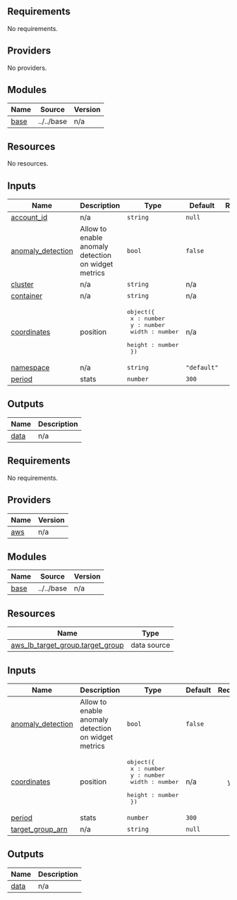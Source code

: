 <!-- BEGIN_TF_DOCS -->
## Requirements

No requirements.

## Providers

No providers.

## Modules

| Name | Source | Version |
|------|--------|---------|
| <a name="module_base"></a> [base](#module\_base) | ../../base | n/a |

## Resources

No resources.

## Inputs

| Name | Description | Type | Default | Required |
|------|-------------|------|---------|:--------:|
| <a name="input_account_id"></a> [account\_id](#input\_account\_id) | n/a | `string` | `null` | no |
| <a name="input_anomaly_detection"></a> [anomaly\_detection](#input\_anomaly\_detection) | Allow to enable anomaly detection on widget metrics | `bool` | `false` | no |
| <a name="input_cluster"></a> [cluster](#input\_cluster) | n/a | `string` | n/a | yes |
| <a name="input_container"></a> [container](#input\_container) | n/a | `string` | n/a | yes |
| <a name="input_coordinates"></a> [coordinates](#input\_coordinates) | position | <pre>object({<br>    x : number<br>    y : number<br>    width : number<br>    height : number<br>  })</pre> | n/a | yes |
| <a name="input_namespace"></a> [namespace](#input\_namespace) | n/a | `string` | `"default"` | no |
| <a name="input_period"></a> [period](#input\_period) | stats | `number` | `300` | no |

## Outputs

| Name | Description |
|------|-------------|
| <a name="output_data"></a> [data](#output\_data) | n/a |
<!-- END_TF_DOCS -->
<!-- BEGINNING OF PRE-COMMIT-TERRAFORM DOCS HOOK -->
## Requirements

No requirements.

## Providers

| Name | Version |
|------|---------|
| <a name="provider_aws"></a> [aws](#provider\_aws) | n/a |

## Modules

| Name | Source | Version |
|------|--------|---------|
| <a name="module_base"></a> [base](#module\_base) | ../../base | n/a |

## Resources

| Name | Type |
|------|------|
| [aws_lb_target_group.target_group](https://registry.terraform.io/providers/hashicorp/aws/latest/docs/data-sources/lb_target_group) | data source |

## Inputs

| Name | Description | Type | Default | Required |
|------|-------------|------|---------|:--------:|
| <a name="input_anomaly_detection"></a> [anomaly\_detection](#input\_anomaly\_detection) | Allow to enable anomaly detection on widget metrics | `bool` | `false` | no |
| <a name="input_coordinates"></a> [coordinates](#input\_coordinates) | position | <pre>object({<br>    x : number<br>    y : number<br>    width : number<br>    height : number<br>  })</pre> | n/a | yes |
| <a name="input_period"></a> [period](#input\_period) | stats | `number` | `300` | no |
| <a name="input_target_group_arn"></a> [target\_group\_arn](#input\_target\_group\_arn) | n/a | `string` | `null` | no |

## Outputs

| Name | Description |
|------|-------------|
| <a name="output_data"></a> [data](#output\_data) | n/a |
<!-- END OF PRE-COMMIT-TERRAFORM DOCS HOOK -->
